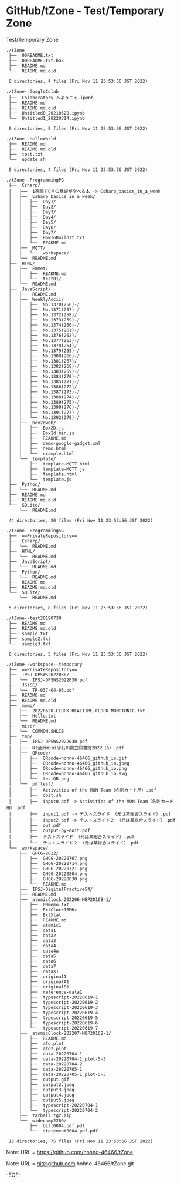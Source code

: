 # GitHub/tZone - Test/Temporary Zone

Test/Temporary Zone

    ./tZone
     ├──  00README.txt
     ├──  00README.txt.bak
     ├──  README.md
     └──  README.md.old
     
     0 directories, 4 files (Fri Nov 11 23:53:56 JST 2022)

    ./tZone--GoogleColab
     ├──  Colaboratory_へようこそ.ipynb
     ├──  README.md
     ├──  README.md.old
     ├──  Untitled0_20210520.ipynb
     └──  Untitled1_20220314.ipynb
     
     0 directories, 5 files (Fri Nov 11 23:53:56 JST 2022)

    ./tZone--HelloWorld
     ├──  README.md
     ├──  README.md.old
     ├──  test.txt
     └──  update.sh
     
     0 directories, 4 files (Fri Nov 11 23:53:56 JST 2022)

    ./tZone--ProgrammingPG
     ├──  Csharp/
     │   ├──  1週間でC＃の基礎が学べる本 -> Csharp_basics_in_a_week
     │   ├──  Csharp_basics_in_a_week/
     │   │   ├──  Day1/
     │   │   ├──  Day2/
     │   │   ├──  Day3/
     │   │   ├──  Day4/
     │   │   ├──  Day5/
     │   │   ├──  Day6/
     │   │   ├──  Day7/
     │   │   ├──  HowToBuildIt.txt
     │   │   └──  README.md
     │   ├──  MQTT/
     │   │   └──  workspace/
     │   └──  README.md
     ├──  HTML/
     │   ├──  Emmet/
     │   │   ├──  README.md
     │   │   └──  test01/
     │   └──  README.md
     ├──  JavaScript/
     │   ├──  README.md
     │   ├──  WeeklyAscii/
     │   │   ├──  No.1370(256)-/
     │   │   ├──  No.1371(257)-/
     │   │   ├──  No.1372(258)/
     │   │   ├──  No.1373(259)-/
     │   │   ├──  No.1374(260)-/
     │   │   ├──  No.1375(261)-/
     │   │   ├──  No.1376(262)/
     │   │   ├──  No.1377(263)-/
     │   │   ├──  No.1378(264)/
     │   │   ├──  No.1379(265)-/
     │   │   ├──  No.1380(266)-/
     │   │   ├──  No.1381(267)/
     │   │   ├──  No.1382(268)-/
     │   │   ├──  No.1383(269)-/
     │   │   ├──  No.1384(270)-/
     │   │   ├──  No.1385(271)-/
     │   │   ├──  No.1386(272)/
     │   │   ├──  No.1387(273)-/
     │   │   ├──  No.1388(274)-/
     │   │   ├──  No.1389(275)-/
     │   │   ├──  No.1390(276)-/
     │   │   ├──  No.1391(277)-/
     │   │   └──  No.1392(278)-/
     │   ├──  box2dweb/
     │   │   ├──  Box2D.js
     │   │   ├──  Box2d.min.js
     │   │   ├──  README.md
     │   │   ├──  demo-google-gadget.xml
     │   │   ├──  demo.html
     │   │   └──  example.html
     │   └──  template/
     │       ├──  template-MQTT.html
     │       ├──  template-MQTT.js
     │       ├──  template.html
     │       └──  template.js
     ├──  Python/
     │   └──  README.md
     ├──  README.md
     ├──  README.md.old
     └──  SQLite/
         └──  README.md
     
     44 directories, 20 files (Fri Nov 11 23:53:56 JST 2022)

    ./tZone--ProgrammingSG
     ├──  ==PrivateRepository==
     ├──  Csharp/
     │   └──  README.md
     ├──  HTML/
     │   └──  README.md
     ├──  JavaScript/
     │   └──  README.md
     ├──  Python/
     │   └──  README.md
     ├──  README.md
     ├──  README.md.old
     └──  SQLite/
         └──  README.md
     
     5 directories, 8 files (Fri Nov 11 23:53:56 JST 2022)

    ./tZone--test20190730
     ├──  README.md
     ├──  README.md.old
     ├──  sample.txt
     ├──  sample2.txt
     └──  sample3.txt
     
     0 directories, 5 files (Fri Nov 11 23:53:56 JST 2022)

    ./tZone--workspace--temporary
     ├──  ==PrivateRepository==
     ├──  IPSJ-DPSWS2022030/
     │   └──  IPSJ-DPSWS2022030.pdf
     ├──  JSiSE/
     │   └──  TR-037-04-05.pdf
     ├──  README.md
     ├──  README.md.old
     ├──  memo/
     │   ├──  20220620-CLOCK_REALTIME-CLOCK_MONOTONIC.txt
     │   ├──  Hello.txt
     │   └──  README.md
     ├──  misc/
     │   └──  COMMON.SHLIB
     ├──  tmp/
     │   ├──  IPSJ-DPSWS2022030.pdf
     │   ├──  NT金沢mini＠石川県立図書館2022（6）.pdf
     │   ├──  QRcode/
     │   │   ├──  QRcode=hohno-46466_github_io.gif
     │   │   ├──  QRcode=hohno-46466_github_io.jpeg
     │   │   ├──  QRcode=hohno-46466_github_io.png
     │   │   ├──  QRcode=hohno-46466_github_io.svg
     │   │   └──  testQR.png
     │   └──  pdftest/
     │       ├──  Activities of the MON Team（名刺カード用）.pdf
     │       ├──  doit.sh
     │       ├──  input0.pdf -> Activities of the MON Team（名刺カード用）.pdf
     │       ├──  input1.pdf -> テストスライド （元は某総合スライド）.pdf
     │       ├──  input2.pdf -> テストスライド２ （元は某総合スライド）.pdf
     │       ├──  out.pdf
     │       ├──  output-by-doit.pdf
     │       ├──  テストスライド （元は某総合スライド）.pdf
     │       └──  テストスライド２ （元は某総合スライド）.pdf
     └──  workspace/
         ├──  GHCG-2022/
         │   ├──  GHCG-20220707.png
         │   ├──  GHCG-20220714.png
         │   ├──  GHCG-20220721.png
         │   ├──  GHCG-20220804.png
         │   ├──  GHCG-20220830.png
         │   └──  README.md
         ├──  IPSJ-DigitalPractive54/
         ├──  README.md
         ├──  atomicClock-202206-MBP2016B-1/
         │   ├──  00memo.txt
         │   ├──  ExtClock16MHz
         │   ├──  ExtXtal
         │   ├──  README.md
         │   ├──  atomic1
         │   ├──  data1
         │   ├──  data2
         │   ├──  data3
         │   ├──  data4
         │   ├──  data4a
         │   ├──  data5
         │   ├──  data6
         │   ├──  data7
         │   ├──  dataX1
         │   ├──  original1
         │   ├──  originalA1
         │   ├──  originalB1
         │   ├──  reference-data1
         │   ├──  typescript-20220619-1
         │   ├──  typescript-20220619-2
         │   ├──  typescript-20220619-3
         │   ├──  typescript-20220619-4
         │   ├──  typescript-20220619-5
         │   ├──  typescript-20220619-6
         │   └──  typescript-20220619-7
         ├──  atomicClock-202207-MBP2016B-1/
         │   ├──  README.md
         │   ├──  afo.plot
         │   ├──  afo2.plot
         │   ├──  data-20220704-1
         │   ├──  data-20220704-1_plot-5-3
         │   ├──  data-20220704-2
         │   ├──  data-20220705-1
         │   ├──  data-20220705-1_plot-5-3
         │   ├──  output.gif
         │   ├──  output2.jpeg
         │   ├──  output3.jpeg
         │   ├──  output4.jpeg
         │   ├──  output5.jpeg
         │   ├──  typescript-20220704-1
         │   └──  typescript-20220704-2
         ├──  tarball.tgz.zip
         └──  widecamp2209/
             ├──  bill0004.pdf.pdf
             └──  statement0004.pdf.pdf
     
     13 directories, 75 files (Fri Nov 11 23:53:56 JST 2022)


Note: URL = https://github.com/hohno-46466/tZone

Note: URL = git@github.com:hohno-46466/tZone.git

-EOF-
